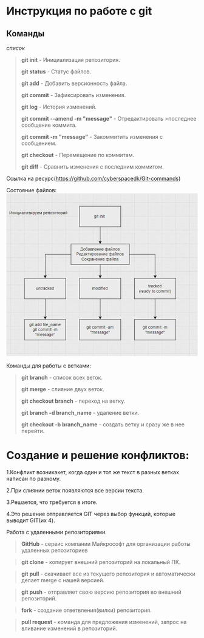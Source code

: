 # Инструкция по работе с git

## Команды

*список*

>**git init** - Инициализация репозитория.
>
>**git status** - Статус файлов.
>
>**git add** - Добавить версионность файла.
>
>**git commit** - Зафиксировать изменения.
>
>**git log** - История изменений.
>
>**git commit --amend -m "message"** - Отредактировать >последнее сообщение коммита.
>
>**git commit -m "message"** - Закоммитить изменения с сообщением.
>
>**git checkout** - Перемещение по коммитам.
>
>**git diff** - Сравнить изменения с последним коммитом.
>
Ссылка на ресурс(https://github.com/cyberspacedk/Git-commands)

Состояние файлов:
![Состояние файлов.](files.jpg)

Команды для работы с ветками:

>**git branch** - список всех веток.
>
>**git merge** - слияние двух веток.
>
>**git checkout branch** - переход на ветку.
>
>**git branch -d branch_name** - удаление ветки.
>
>**git checkout -b branch_name** - создать ветку и сразу же в нее перейти.

# Создание и решение конфликтов:

1.Конфликт возникакет, когда один и тот же текст в разных ветках написан по разному.

2.При слиянии веток появляются все версии текста.

3.Решается, что требуется в итоге.

4.Это решение отправляется GIT через выбор функций, которые выводит GIT(их 4).

Работа с удаленными репозиториями.

>**GitHub** - сервис компании Майкрософт для организации работы удаленных репозиториев

>**git clone** - копирует внешний репозиторий на локальный ПК.

>**git pull** - скачивает все из текущего репозитория и автоматически делает merge с нашей версией.

>**git push** - отправляет свою версию репозитория во внешний репозиторий.

>**fork** - создание ответвления(вилки) репозитория.

>**pull request** - команда для предложения изменений, запрос на вливание изменений в репозиторий.
